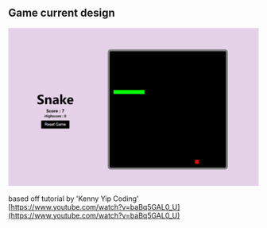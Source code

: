## Game current design

![snake game image](./images/snake%20game.PNG)

based off tutorial by 'Kenny Yip Coding'   
[https://www.youtube.com/watch?v=baBq5GAL0_U](https://www.youtube.com/watch?v=baBq5GAL0_U)
